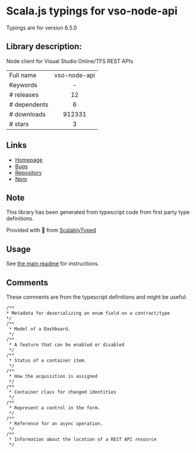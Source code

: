
# Scala.js typings for vso-node-api

Typings are for version 6.5.0

## Library description:
Node client for Visual Studio Online/TFS REST APIs

|                    |                 |
| ------------------ | :-------------: |
| Full name          | vso-node-api |
| Keywords           | - |
| # releases         | 12 |
| # dependents       | 6 |
| # downloads        | 912331 |
| # stars            | 3 |

## Links
- [Homepage](https://github.com/Microsoft/vso-node-api#readme)
- [Bugs](https://github.com/Microsoft/vso-node-api/issues)
- [Repository](https://github.com/Microsoft/vso-node-api)
- [Npm](https://www.npmjs.com/package/vso-node-api)
    


## Note
This library has been generated from typescript code from first party type definitions.

Provided with :purple_heart: from [ScalablyTyped](https://github.com/oyvindberg/ScalablyTyped)

## Usage
See [the main readme](../../readme.md) for instructions.

## Comments

These comments are from the typescript definitions and might be useful:
```
/**
* Metadata for deserializing an enum field on a contract/type
*/
/**
 * Model of a Dashboard.
 */
/**
 * A feature that can be enabled or disabled
 */
/**
 * Status of a container item.
 */
/**
 * How the acquisition is assigned
 */
/**
 * Container class for changed identities
 */
/**
 * Represent a control in the form.
 */
/**
 * Reference for an async operation.
 */
/**
 * Information about the location of a REST API resource
 */

```

